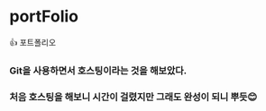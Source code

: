 # portFolio
👍 포트폴리오<br/>
### Git을 사용하면서 호스팅이라는 것을 해보았다.<br/>
### 처음 호스팅을 해보니 시간이 걸렸지만 그래도 완성이 되니 뿌듯😊
